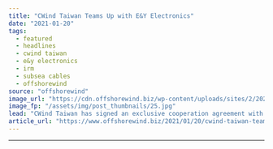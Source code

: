 ```yaml
---
title: "CWind Taiwan Teams Up with E&Y Electronics"
date: "2021-01-20"
tags: 
  - featured
  - headlines
  - cwind taiwan
  - e&y electronics
  - irm
  - subsea cables
  - offshorewind
source: "offshorewind"
image_url: "https://cdn.offshorewind.biz/wp-content/uploads/sites/2/2021/01/20100006/CWind-Taiwan_EY-Electronics.jpg"
image_fp: "/assets/img/post_thumbnails/25.jpg"
lead: "CWind Taiwan has signed an exclusive cooperation agreement with E&#38;Y Electronics, a Taiwanese power"
article_url: "https://www.offshorewind.biz/2021/01/20/cwind-taiwan-teams-up-with-ey-electronics/"
---
```


---
